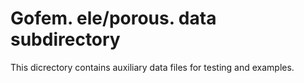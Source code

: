 # Gofem. ele/porous. data subdirectory

This dicrectory contains auxiliary data files for testing and examples.

